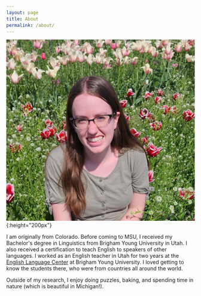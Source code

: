 ```yaml
---
layout: page
title: About
permalink: /about/
---
```


  ![Jess profile picture](/assets/images/Profile.jpg){:height="200px"}

I am originally from Colorado. Before coming to MSU, I received my Bachelor's degree in Linguistics from Brigham Young University in Utah. I also received a certification to teach English to speakers of other languages. I worked as an English teacher in Utah for two years at the [English Language Center](https://elc.byu.edu/) at Brigham Young University. I loved getting to know the students there, who were from countries all around the world.

Outside of my research, I enjoy doing puzzles, baking, and spending time in nature (which is beautiful in Michigan!).